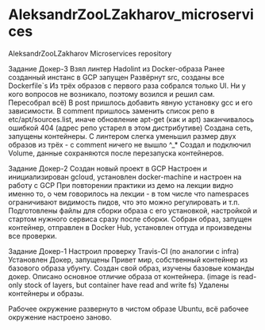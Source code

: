 # AleksandrZooLZakharov_microservices
AleksandrZooLZakharov Microservices repository

Задание Докер-3
Взял линтер Hadolint из Docker-образа
Ранее созданный инстанс в GCP запущен
Развёрнут src, созданы все Dockerfile`s
Из трёх образов с первого раза собрался только UI. Ни у кого вопросов не возникало, поэтому возился и решил сам. Пересобрал всё)
В post пришлось добавить явную установку gcc и его зависимости. В comment пришлось заменить список репо в etc/apt/sources.list, иначе обновление apt-get (как и apt) заканчивалось ошибкой 404 (адрес репо устарел в этом дистрибутиве)
Создана сеть, запущены контейнеры. С линтером слегка уменьшил размер двух образов из трёх - с comment ничего не вышло ^_*
Создал и подключил Volume, данные сохраняются после перезапуска контейнеров.

Задание Докер-2
Создан новый проект в GCP
Настроен и инициализирован gcloud, установлен docker-machine и настроен на работу с GCP
При повторении практики из демо на лекции видно именно то, о чем говорилось на лекции - в том числе что namespaces ограничивают видимость пидов, что это можно регулировать и т.п.
Подготовлены файлы для сборки образа с его установкой, настройкой и стартом нужного сервиса сразу после сборки.
Собран образ, запущен контейнер, отправлен в Docker Hub, установлен оттуда и произведены все проверки.

Задание Докер-1
Настроил проверку Travis-CI (по аналогии с infra)
Установлен Докер, запущены Привет мир, собственный контейнер из базового образа убунту.
Создан свой образ, изучены базовые команды докер.
Описано основное отличие образа от контейнера.
(image is read-only stock of layers, but container have read and write fs)
Удалены контейнеры и образы.

Рабочее окружение развернуто в чистом образе Ubuntu, всё рабочее окружение настроено заново.
